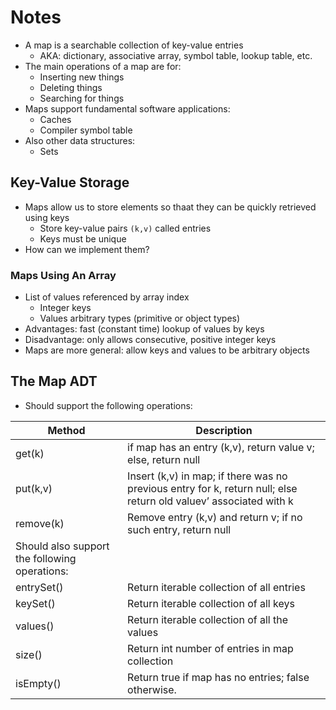 # Notes

- A map is a searchable collection of key-value entries
  - AKA: dictionary, associative array, symbol table, lookup table, etc.
- The main operations of a map are for:
  - Inserting new things
  - Deleting things
  - Searching for things
- Maps support fundamental software applications:
  - Caches
  - Compiler symbol table
- Also other data structures:
  - Sets

## Key-Value Storage

- Maps allow us to store elements so thaat they can be quickly retrieved using keys
  - Store key-value pairs `(k,v)` called entries
  - Keys must be unique
- How can we implement them?

### Maps Using An Array

- List of values referenced by array index
  - Integer keys
  - Values arbitrary types (primitive or object types)
- Advantages: fast (constant time) lookup of values by keys
- Disadvantage: only allows consecutive, positive integer keys
- Maps are more general: allow keys and values to be arbitrary objects

## The Map ADT

- Should support the following operations:

| Method                                        | Description                                                                                                       |
| --------------------------------------------- | ----------------------------------------------------------------------------------------------------------------- |
| get(k)                                        | if map has an entry (k,v), return value v; else, return null                                                      |
| put(k,v)                                      | Insert (k,v) in map; if there was no previous entry for k, return null; else return old valuev’ associated with k |
| remove(k)                                     | Remove entry (k,v) and return v; if no such entry, return null                                                    |
| Should also support the following operations: |
| entrySet()                                    | Return iterable collection of all entries                                                                         |
| keySet()                                      | Return iterable collection of all keys                                                                            |
| values()                                      | Return iterable collection of all the values                                                                      |
| size()                                        | Return int number of entries in map collection                                                                    |
| isEmpty()                                     | Return true if map has no entries; false otherwise.                                                               |
